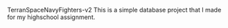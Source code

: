 TerranSpaceNavyFighters-v2
This is a simple database project that I made for my highschool assignment.
